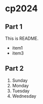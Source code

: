 # cp2024

## Part 1
This is README.
- item1
- item3

## Part 2
1. Sunday
1. Monday
1. Tuesday
1. Wednesday
